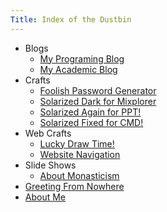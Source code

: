 ```yaml
---
Title: Index of the Dustbin
---
```


- Blogs
    - [My Programing Blog](programing)
    - [My Academic Blog](academy)
- Crafts
    - [Foolish Password Generator](craft/pwd)
    - [Solarized Dark for Mixplorer](craft/mix)
    - [Solarized Again for PPT!](craft/ppt)
    - [Solarized Fixed for CMD!](craft/cmd)
- Web Crafts
    - [Lucky Draw Time!](//allanchain.gitee.io/choujiang/iamnotindex.html)
    - [Website Navigation](//allanchain.gitee.io/webnav/)
- Slide Shows
    - [About Monasticism](//allanchain.gitee.io/revealjs_slide/ChristianLife.html)
- [Greeting From Nowhere](ghost)
- [About Me](about)
